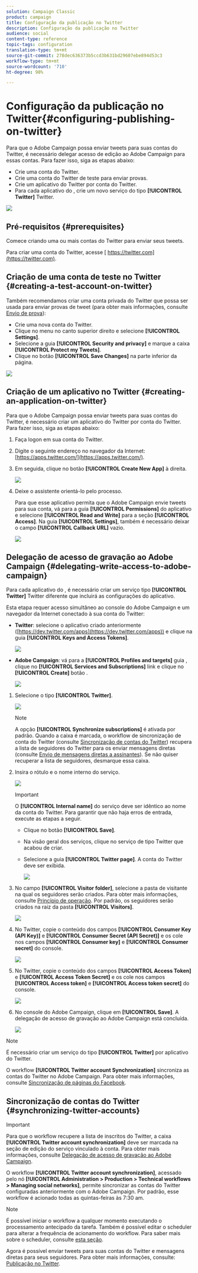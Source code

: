 ```yaml
---
solution: Campaign Classic
product: campaign
title: Configuração da publicação no Twitter
description: Configuração da publicação no Twitter
audience: social
content-type: reference
topic-tags: configuration
translation-type: tm+mt
source-git-commit: 278dec636373b5ccd3b631bd29607ebe894d53c3
workflow-type: tm+mt
source-wordcount: '710'
ht-degree: 98%

---
```



# Configuração da publicação no Twitter{#configuring-publishing-on-twitter}

Para que o Adobe Campaign possa enviar tweets para suas contas do Twitter, é necessário delegar acesso de edição ao Adobe Campaign para essas contas. Para fazer isso, siga as etapas abaixo:

* Crie uma conta do Twitter.
* Crie uma conta do Twitter de teste para enviar provas.
* Crie um aplicativo do Twitter por conta do Twitter.
* Para cada aplicativo do , crie um novo serviço do tipo **[!UICONTROL Twitter]** Twitter.

![](assets/social_diagram_twitter_service.png)

## Pré-requisitos {#prerequisites}

Comece criando uma ou mais contas do Twitter para enviar seus tweets.

Para criar uma conta do Twitter, acesse [ https://twitter.com](https://twitter.com).

## Criação de uma conta de teste no Twitter {#creating-a-test-account-on-twitter}

Também recomendamos criar uma conta privada do Twitter que possa ser usada para enviar provas de tweet (para obter mais informações, consulte [Envio de prova](../../social/using/publishing-on-twitter.md#sending-the-proof)):

* Crie uma nova conta do Twitter.
* Clique no menu no canto superior direito e selecione **[!UICONTROL Settings]**.
* Selecione a guia **[!UICONTROL Security and privacy]** e marque a caixa **[!UICONTROL Protect my Tweets]**.
* Clique no botão **[!UICONTROL Save Changes]** na parte inferior da página.

![](assets/social_twitter_test_page.png)

## Criação de um aplicativo no Twitter {#creating-an-application-on-twitter}

Para que o Adobe Campaign possa enviar tweets para suas contas do Twitter, é necessário criar um aplicativo do Twitter por conta do Twitter. Para fazer isso, siga as etapas abaixo:

1. Faça logon em sua conta do Twitter.
1. Digite o seguinte endereço no navegador da Internet: [https://apps.twitter.com/](https://apps.twitter.com/).
1. Em seguida, clique no botão **[!UICONTROL Create New App]** à direita.

   ![](assets/social_create_twitter_app_001.png)

1. Deixe o assistente orientá-lo pelo processo.

   Para que esse aplicativo permita que o Adobe Campaign envie tweets para sua conta, vá para a guia **[!UICONTROL Permissions]** do aplicativo e selecione **[!UICONTROL Read and Write]** para a seção **[!UICONTROL Access]**. Na guia **[!UICONTROL Settings]**, também é necessário deixar o campo **[!UICONTROL Callback URL]** vazio.

   ![](assets/social_create_twitter_app_002.png)

## Delegação de acesso de gravação ao Adobe Campaign {#delegating-write-access-to-adobe-campaign}

Para cada aplicativo do , é necessário criar um serviço tipo **[!UICONTROL Twitter]** Twitter diferente que incluirá as configurações do aplicativo.

Esta etapa requer acesso simultâneo ao console do Adobe Campaign e um navegador da Internet conectado à sua conta do Twitter:

* **Twitter**: selecione o aplicativo criado anteriormente ([https://dev.twitter.com/apps](https://dev.twitter.com/apps)) e clique na guia **[!UICONTROL Keys and Access Tokens]**.

   ![](assets/social_twitter_service_002.png)

* **Adobe Campaign**: vá para a  **[!UICONTROL Profiles and targets]** guia , clique no  **[!UICONTROL Services and Subscriptions]** link e clique no  **[!UICONTROL Create]** botão .

   ![](assets/social_twitter_service_007.png)

1. Selecione o tipo **[!UICONTROL Twitter]**.

   ![](assets/social_twitter_service_008.png)

   >[!NOTE]
   >
   >A opção **[!UICONTROL Synchronize subscriptions]** é ativada por padrão. Quando a caixa é marcada, o workflow de sincronização de conta do Twitter (consulte [Sincronização de contas do Twitter](#synchronizing-twitter-accounts)) recupera a lista de seguidores do Twitter para os enviar mensagens diretas (consulte [Envio de mensagens diretas a assinantes](../../social/using/publishing-on-twitter.md#sending-direct-messages-to-subscribers)). Se não quiser recuperar a lista de seguidores, desmarque essa caixa.

1. Insira o rótulo e o nome interno do serviço.

   ![](assets/social_twitter_service_009.png)

   >[!IMPORTANT]
   >
   >O **[!UICONTROL Internal name]** do serviço deve ser idêntico ao nome da conta do Twitter. Para garantir que não haja erros de entrada, execute as etapas a seguir.

   * Clique no botão **[!UICONTROL Save]**.
   * Na visão geral dos serviços, clique no serviço de tipo Twitter que acabou de criar.
   * Selecione a guia **[!UICONTROL Twitter page]**. A conta do Twitter deve ser exibida.

      ![](assets/social_twitter_service_010.png)

1. No campo **[!UICONTROL Visitor folder]**, selecione a pasta de visitante na qual os seguidores serão criados. Para obter mais informações, consulte [Princípio de operação](../../social/using/publishing-on-twitter.md#operating-principle). Por padrão, os seguidores serão criados na raiz da pasta **[!UICONTROL Visitors]**.

   ![](assets/social_twitter_service_010_b.png)

1. No Twitter, copie o conteúdo dos campos **[!UICONTROL Consumer Key (API Key)]** e **[!UICONTROL Consumer Secret (API Secret)]** e os cole nos campos **[!UICONTROL Consumer key]** e **[!UICONTROL Consumer secret]** do console.

   ![](assets/social_twitter_service_012.png)

1. No Twitter, copie o conteúdo dos campos **[!UICONTROL Access Token]** e **[!UICONTROL Access Token Secret]** e os cole nos campos **[!UICONTROL Access token]** e **[!UICONTROL Access token secret]** do console.

   ![](assets/social_twitter_service_013.png)

1. No console do Adobe Campaign, clique em **[!UICONTROL Save]**. A delegação de acesso de gravação ao Adobe Campaign está concluída.

   ![](assets/social_twitter_service_014.png)

>[!NOTE]
>
>É necessário criar um serviço do tipo **[!UICONTROL Twitter]** por aplicativo do Twitter.

O workflow **[!UICONTROL Twitter account Synchronization]** sincroniza as contas do Twitter no Adobe Campaign. Para obter mais informações, consulte [Sincronização de páginas do Facebook](../../social/using/publishing-on-facebook-walls.md#synchronizing-facebook-pages).

## Sincronização de contas do Twitter {#synchronizing-twitter-accounts}

>[!IMPORTANT]
>
>Para que o workflow recupere a lista de inscritos do Twitter, a caixa **[!UICONTROL Twitter account synchronization]** deve ser marcada na seção de edição do serviço vinculado à conta. Para obter mais informações, consulte [Delegação de acesso de gravação ao Adobe Campaign](#delegating-write-access-to-adobe-campaign).

O workflow **[!UICONTROL Twitter account synchronization]**, acessado pelo nó **[!UICONTROL Administration > Production > Technical workflows > Managing social networks]**, permite sincronizar as contas do Twitter configuradas anteriormente com o Adobe Campaign. Por padrão, esse workflow é acionado todas as quintas-feiras às 7:30 am.

>[!NOTE]
>
>É possível iniciar o workflow a qualquer momento executando o processamento antecipado da tarefa. Também é possível editar o scheduler para alterar a frequência de acionamento do workflow. Para saber mais sobre o scheduler, consulte [esta seção](../../workflow/using/scheduler.md).

Agora é possível enviar tweets para suas contas do Twitter e mensagens diretas para seus seguidores. Para obter mais informações, consulte: [Publicação no Twitter](../../social/using/publishing-on-twitter.md).
